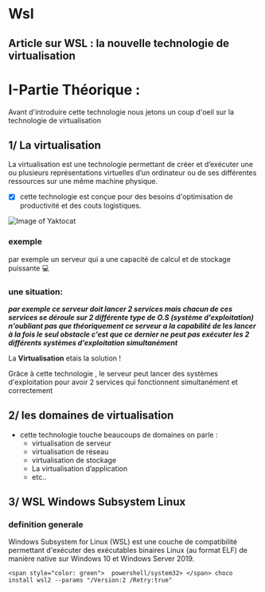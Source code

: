 # Wsl
## Article sur WSL : la nouvelle technologie de virtualisation


# I-Partie Théorique :
Avant d'introduire cette technologie nous jetons un coup d'oeil sur la technologie de virtualisation
## 1/ La virtualisation
La virtualisation est une technologie permettant de créer et d’exécuter une ou plusieurs représentations virtuelles d’un ordinateur ou de ses différentes ressources sur une même machine physique.

- [x] cette technologie est conçue pour des besoins d'optimisation de productivité et des couts logistiques.

![Image of Yaktocat](https://base.imgix.net/files/base/ebm/ehstoday/image/2019/03/ehstoday_3561_problemsolution.png?auto=format&fit=crop&h=432&w=768)

### exemple
par exemple  un serveur qui  a une  capacité de calcul et de stockage puissante :computer:

### une situation: 
_**par exemple ce serveur doit lancer 2 services mais chacun de ces services se déroule sur 2 différente type de O.S (système d'exploitation) 
n'oubliant pas que théoriquement ce serveur a la capabilité de les lancer à la fois le seul obstacle c'est que ce dernier ne peut pas exécuter les 2 différents systèmes d'exploitation simultanément**_

 La **Virtualisation** etais la solution !

 Grâce à cette technologie  , le serveur peut  lancer des systèmes d'exploitation pour avoir 2 services qui fonctionnent simultanément et correctement 

## 2/ les domaines de virtualisation 

- cette technologie touche beaucoups de domaines on parle : 
  - virtualisation de serveur
  - virtualisation de réseau
  - virtualisation de stockage
  - La virtualisation d’application
  - etc..

## 3/ WSL Windows Subsystem Linux 
###      definition generale 
 Windows Subsystem for Linux (WSL) est une couche de compatibilité permettant d'exécuter des exécutables binaires Linux (au format ELF) de manière native sur Windows 10 et Windows Server 2019.

```
<span style="color: green">  powershell/system32> </span> choco install wsl2 --params "/Version:2 /Retry:true"

```












